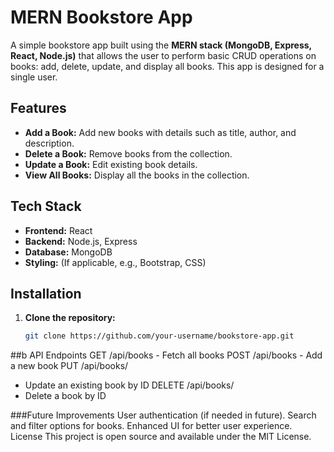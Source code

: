 # MERN Bookstore App

A simple bookstore app built using the **MERN stack (MongoDB, Express, React, Node.js)** that allows the user to perform basic CRUD operations on books: add, delete, update, and display all books. This app is designed for a single user.

## Features

- **Add a Book:** Add new books with details such as title, author, and description.
- **Delete a Book:** Remove books from the collection.
- **Update a Book:** Edit existing book details.
- **View All Books:** Display all the books in the collection.

## Tech Stack

- **Frontend:** React
- **Backend:** Node.js, Express
- **Database:** MongoDB
- **Styling:** (If applicable, e.g., Bootstrap, CSS)

## Installation

1. **Clone the repository:**
   ```bash
   git clone https://github.com/your-username/bookstore-app.git
   ```

##b API Endpoints
GET /api/books - Fetch all books
POST /api/books - Add a new book
PUT /api/books/

- Update an existing book by ID
  DELETE /api/books/
- Delete a book by ID

###Future Improvements
User authentication (if needed in future).
Search and filter options for books.
Enhanced UI for better user experience.
License
This project is open source and available under the MIT License.
